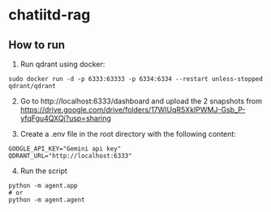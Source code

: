 # chatiitd-rag

## How to run
1) Run qdrant using docker:
```
sudo docker run -d -p 6333:63333 -p 6334:6334 --restart unless-stopped qdrant/qdrant
```

2) Go to http://localhost:6333/dashboard and upload the 2 snapshots from https://drive.google.com/drive/folders/17WIUqR5XkIPWMJ-Gsb_P-yfqFgu4QXQj?usp=sharing

3) Create a .env file in the root directory with the following content:
```
GOOGLE_API_KEY="Gemini api key"
QDRANT_URL="http://localhost:6333"
```

4) Run the script
```
python -m agent.app
# or
python -m agent.agent
``` 
